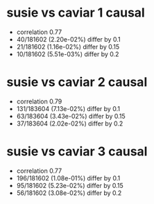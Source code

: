 # susie vs caviar  1 causal

- correlation 0.77
- 40/181602 (2.20e-02%) differ by 0.1
- 21/181602 (1.16e-02%) differ by 0.15
- 10/181602 (5.51e-03%) differ by 0.2


# susie vs caviar  2 causal

- correlation 0.79
- 131/183604 (7.13e-02%) differ by 0.1
- 63/183604 (3.43e-02%) differ by 0.15
- 37/183604 (2.02e-02%) differ by 0.2


# susie vs caviar  3 causal

- correlation 0.77
- 196/181602 (1.08e-01%) differ by 0.1
- 95/181602 (5.23e-02%) differ by 0.15
- 56/181602 (3.08e-02%) differ by 0.2


